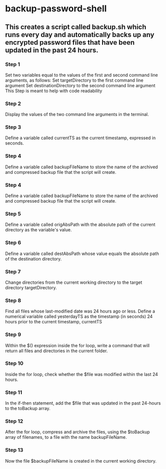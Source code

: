 # backup-password-shell
 <h2>This creates  a script called backup.sh which runs every day and automatically backs up any encrypted password files that have been updated in the past 24 hours.</h2>
 <h3>Step 1</h3>
 <p>Set two variables equal to the values of the first and second command line arguments, as follows:
Set targetDirectory to the first command line argument
Set destinationDirectory to the second command line argument
This Step is meant to help with code readability
</p>
 <h3>Step 2</h3>
 <p>Display the values of the two command line arguments in the terminal.</p>
  <h3>Step 3</h3>
  <p>Define a variable called currentTS as the current timestamp, expressed in seconds.</p>
    <h3>Step 4</h3>
    <p>Define a variable called backupFileName to store the name of the archived and compressed backup file that the script will create.</p>
    <h3>Step 4</h3>
    <p>Define a variable called backupFileName to store the name of the archived and compressed backup file that the script will create.</p>
    <h3>Step 5</h3>
    <p>Define a variable called origAbsPath with the absolute path of the current directory as the variable's value.</p>
    <h3>Step 6</h3>
    <p>Define a variable called destAbsPath whose value equals the absolute path of the destination directory.</p>
    <h3>Step 7</h3>
    <p>Change directories from the current working directory to the target directory targetDirectory.</p>
    <h3>Step 8</h3>
    <p>Find all files whose last-modified date was 24 hours ago or less.  
    Define a numerical variable called yesterdayTS as the timestamp (in seconds) 24 hours prior to the current timestamp, currentTS</p>
    <h3>Step 9</h3>
    <p>Within the $() expression inside the for loop, write a command that will return all files and directories in the current folder.</p>
    <h3>Step 10</h3>
    <p>Inside the for loop, check whether the $file was modified within the last 24 hours.</p>
    <h3>Step 11</h3>
    <p>In the if-then statement, add the $file that was updated in the past 24-hours to the toBackup array.</p>
    <h3>Step 12</h3>
    <p>After the for loop, compress and archive the files, using the $toBackup array of filenames, to a file with the name backupFileName.</p>
    <h3>Step 13</h3>
    <p>Now the file $backupFileName is created in the current working directory.</p>
    


